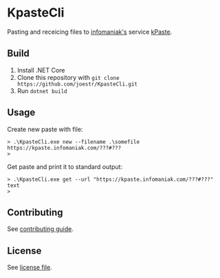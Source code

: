 # KpasteCli

Pasting and receicing files to [infomaniak's]([https://](https://www.infomaniak.com/en)) service [kPaste](https://kpaste.infomaniak.com/).

## Build

1. Install .NET Core
2. Clone this repository with `git clone https://github.com/joestr/KpasteCli.git`
3. Run `dotnet build`

## Usage

Create new paste with file:
```
> .\KpasteCli.exe new --filename .\somefile
https://kpaste.infomaniak.com/???#???
>
```

Get paste and print it to standard output:
```
> .\KpasteCli.exe get --url "https://kpaste.infomaniak.com/???#???"
text
>
```

## Contributing

See [contributing guide](./CONTRIBUTING.md).

## License

See [license file](./LICENSE.txt).
